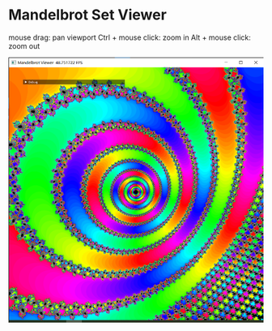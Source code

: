 # Mandelbrot Set Viewer
mouse drag: pan viewport
Ctrl + mouse click: zoom in
Alt + mouse click: zoom out

![screenshot](screenshot.png "Screenshot")

